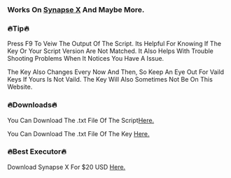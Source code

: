 
### Works On [Synapse X](https://x.synapse.to/?adlt=strict&toWww=1&redig=D2C19EA1823A410AA8EF7AB7CF653812) And Maybe More.


### 🔥Tip🔥


Press F9 To Veiw The Output Of The Script. Its Helpful For Knowing If The Key Or Your Script Version Are Not Matched. It  Also Helps With Trouble Shooting Problems When It Notices You Have A Issue.

The Key Also Changes Every Now And Then, So Keep An Eye Out For Vaild Keys If Yours Is Not Vaild. The Key Will Also Sometimes Not Be On This Website.


### 🔥Downloads🔥


You Can Download The .txt File Of The Script[Here.](https://cdn.discordapp.com/attachments/998376310600638474/1011743050512482394/message.txt)

You Can Download The .txt File Of The Key [Here.](https://cdn.discordapp.com/attachments/998376310600638474/1010390737734598797/message.txt)


### 🔥Best Executor🔥


Download Synapse X For $20 USD [Here.](https://x.synapse.to/?adlt=strict&toWww=1&redig=D2C19EA1823A410AA8EF7AB7CF653812)

